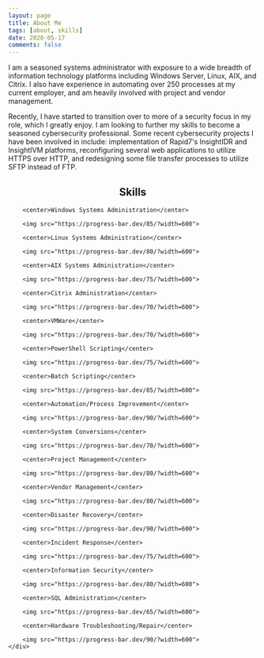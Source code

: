 ```yaml
---
layout: page
title: About Me
tags: [about, skills]
date: 2020-05-17
comments: false
---
```

I am a seasoned systems administrator with exposure to a wide breadth of information technology platforms including Windows Server, Linux, AIX, and Citrix. I also have experience in automating over 250 processes at my current employer, and am heavily involved with project and vendor management.

Recently, I have started to transition over to more of a security focus in my role, which I greatly enjoy. I am looking to further my skills to become a seasoned cybersecurity professional. Some recent cybersecurity projects I have been involved in include: implementation of Rapid7's InsightIDR and InsightIVM platforms, reconfiguring several web applications to utilize HTTPS over HTTP, and redesigning some file transfer processes to utilize SFTP instead of FTP.

## <center>Skills</center>

   
        <center>Windows Systems Administration</center>

        <img src="https://progress-bar.dev/85/?width=600">

        <center>Linux Systems Administration</center>

        <img src="https://progress-bar.dev/80/?width=600">

        <center>AIX Systems Administration</center>

        <img src="https://progress-bar.dev/75/?width=600">

        <center>Citrix Administration</center>

        <img src="https://progress-bar.dev/70/?width=600">

        <center>VMWare</center>

        <img src="https://progress-bar.dev/70/?width=600">

        <center>PowerShell Scripting</center>

        <img src="https://progress-bar.dev/75/?width=600">

        <center>Batch Scripting</center>

        <img src="https://progress-bar.dev/85/?width=600">

        <center>Automation/Process Improvement</center>

        <img src="https://progress-bar.dev/90/?width=600">

        <center>System Conversions</center>

        <img src="https://progress-bar.dev/70/?width=600">

        <center>Project Management</center>

        <img src="https://progress-bar.dev/80/?width=600">

        <center>Vendor Management</center>

        <img src="https://progress-bar.dev/80/?width=600">

        <center>Disaster Recovery</center>

        <img src="https://progress-bar.dev/90/?width=600">

        <center>Incident Response</center>

        <img src="https://progress-bar.dev/75/?width=600">

        <center>Information Security</center>

        <img src="https://progress-bar.dev/80/?width=600">

        <center>SQL Administration</center>

        <img src="https://progress-bar.dev/65/?width=600">

        <center>Hardware Troubleshooting/Repair</center>

        <img src="https://progress-bar.dev/90/?width=600">
    </div>
</section>



